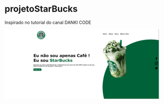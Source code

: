 # projetoStarBucks
Inspirado no tutorial  do canal DANKI CODE
<div class="logo"><img src="CSS/assets/sitefoto.png"></div>
